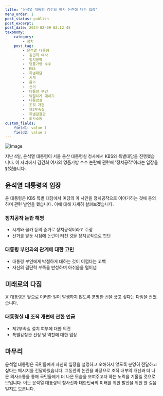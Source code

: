 ```yaml
---
title: '윤석열 대통령 김건희 여사 논란에 대한 입장'
menu_order: 1
post_status: publish
post_excerpt: 
post_date: 2024-02-09 02:12:48
taxonomy:
    category:
        - 정치
    post_tag:
        - 윤석열 대통령
        -  김건희 여사
        -  정치공작
        -  명품가방 수수
        -  KBS
        -  특별대담
        -  시계
        -  몰카
        -  선거
        -  대통령 부인
        -  박절하게 대하기
        -  대통령실
        -  조직 개편
        -  제2부속실
        -  특별감찰관
        -  의사소통
custom_fields:
    field1: value 1
    field2: value 2
---
```


![Image](https://imgnews.pstatic.net/image/215/2024/02/08/A202402080002_1_20240208001002208.jpg?type=w647)

지난 4일, 윤석열 대통령이 서울 용산 대통령실 청사에서 KBS와 특별대담을 진행했습니다. 이 자리에서 김건희 여사의 명품가방 수수 논란에 관련해 '정치공작'이라는 입장을 밝혔습니다. 
## 윤석열 대통령의 입장
윤 대통령은 KBS 특별 대담에서 여당의 이 사안을 정치공작으로 이야기하는 것에 동의하며 관련 발언을 했습니다. 이에 대해 자세히 살펴보겠습니다.
### 정치공작 논란 해명
- 시계와 몰카 등의 증거로 정치공작이라고 주장
- 선거를 앞둔 시점에 논란이 터진 것을 정치공작으로 판단
### 대통령 부인과의 관계에 대한 고민
- 대통령 부인에게 박절하게 대하는 것이 어렵다는 고백
- 자신의 결단력 부족을 반성하며 아쉬움을 털어냄
## 미래로의 다짐
윤 대통령은 앞으로 이러한 일이 발생하지 않도록 분명한 선을 긋고 싶다는 다짐을 전했습니다. 
### 대통령실 내 조직 개편에 관한 언급
- 제2부속실 설치 여부에 대한 의견
- 특별감찰관 선정 및 역할에 대한 입장
## 마무리
윤석열 대통령은 국민들에게 자신의 입장을 설명하고 오해하지 않도록 분명히 전달하고 싶다는 메시지를 전달하였습니다. 그동안의 논란을 바탕으로 조직 내부의 개선과 더 나은 의사소통을 통해 국민들에게 더 나은 모습을 보여주고자 하는 노력을 기울일 것으로 보입니다.
이는 윤석열 대통령의 청사진과 대한민국의 미래를 위한 발전을 위한 한 걸음일지도 모릅니다.
